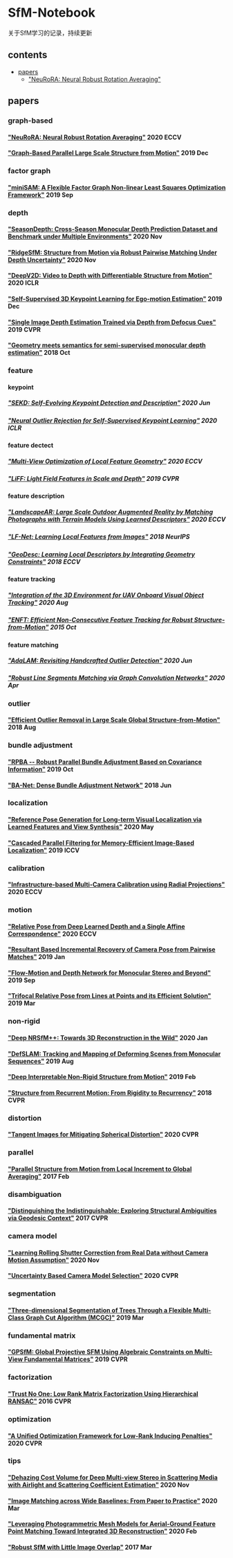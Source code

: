 # SfM-Notebook
关于SfM学习的记录，持续更新

## contents

- [papers](#papers)
    - ["NeuRoRA: Neural Robust Rotation Averaging"](#NeuRoRA)

<a name="papers"></a>
## papers
### graph-based

<a name="NeuRoRA"></a>
#### ["NeuRoRA: Neural Robust Rotation Averaging"](https://www.ecva.net/papers/eccv_2020/papers_ECCV/papers/123690137.pdf) 2020 ECCV 

#### ["Graph-Based Parallel Large Scale Structure from Motion"](https://arxiv.org/pdf/1912.10659v2.pdf) 2019 Dec

### factor graph
#### ["miniSAM: A Flexible Factor Graph Non-linear Least Squares Optimization Framework"](https://arxiv.org/pdf/1909.00903v1.pdf) 2019 Sep

### depth
#### ["SeasonDepth: Cross-Season Monocular Depth Prediction Dataset and Benchmark under Multiple Environments"](https://arxiv.org/pdf/2011.04408v1.pdf) 2020 Nov

#### ["RidgeSfM: Structure from Motion via Robust Pairwise Matching Under Depth Uncertainty"](https://arxiv.org/pdf/2011.10359v1.pdf) 2020 Nov

#### ["DeepV2D: Video to Depth with Differentiable Structure from Motion"](https://openreview.net/pdf?id=HJeO7RNKPr) 2020 ICLR

#### ["Self-Supervised 3D Keypoint Learning for Ego-motion Estimation"](https://arxiv.org/pdf/1912.03426v3.pdf) 2019 Dec

#### ["Single Image Depth Estimation Trained via Depth from Defocus Cues"](http://openaccess.thecvf.com/content_CVPR_2019/papers/Gur_Single_Image_Depth_Estimation_Trained_via_Depth_From_Defocus_Cues_CVPR_2019_paper.pdf) 2019 CVPR

#### ["Geometry meets semantics for semi-supervised monocular depth estimation"](https://arxiv.org/pdf/1810.04093v2.pdf) 2018 Oct

### feature
#### keypoint
##### ["SEKD: Self-Evolving Keypoint Detection and Description"](https://arxiv.org/pdf/2006.05077v1.pdf) 2020 Jun

##### ["Neural Outlier Rejection for Self-Supervised Keypoint Learning"](https://openreview.net/pdf?id=Skx82ySYPH) 2020 ICLR

#### feature dectect
##### ["Multi-View Optimization of Local Feature Geometry"](https://www.ecva.net/papers/eccv_2020/papers_ECCV/papers/123460647.pdf) 2020 ECCV

##### ["LiFF: Light Field Features in Scale and Depth"](http://openaccess.thecvf.com/content_CVPR_2019/papers/Dansereau_LiFF_Light_Field_Features_in_Scale_and_Depth_CVPR_2019_paper.pdf) 2019 CVPR

#### feature description
##### ["LandscapeAR: Large Scale Outdoor Augmented Reality by Matching Photographs with Terrain Models Using Learned Descriptors"](https://www.ecva.net/papers/eccv_2020/papers_ECCV/papers/123740290.pdf) 2020 ECCV

##### ["LF-Net: Learning Local Features from Images"](http://papers.nips.cc/paper/7861-lf-net-learning-local-features-from-images.pdf) 2018 NeurIPS

##### ["GeoDesc: Learning Local Descriptors by Integrating Geometry Constraints"](http://openaccess.thecvf.com/content_ECCV_2018/papers/Zixin_Luo_Learning_Local_Descriptors_ECCV_2018_paper.pdf) 2018 ECCV

#### feature tracking
##### ["Integration of the 3D Environment for UAV Onboard Visual Object Tracking"](https://arxiv.org/pdf/2008.02834v3.pdf) 2020 Aug

##### ["ENFT: Efficient Non-Consecutive Feature Tracking for Robust Structure-from-Motion"](https://arxiv.org/pdf/1510.08012v2.pdf) 2015 Oct

#### feature matching
##### ["AdaLAM: Revisiting Handcrafted Outlier Detection"](https://arxiv.org/pdf/2006.04250v1.pdf) 2020 Jun

##### ["Robust Line Segments Matching via Graph Convolution Networks"](https://arxiv.org/pdf/2004.04993v2.pdf) 2020 Apr

### outlier
#### ["Efficient Outlier Removal in Large Scale Global Structure-from-Motion"](https://arxiv.org/pdf/1808.03041v4.pdf) 2018 Aug

### bundle adjustment
#### ["RPBA -- Robust Parallel Bundle Adjustment Based on Covariance Information"](https://arxiv.org/pdf/1910.08138v1.pdf) 2019 Oct

#### ["BA-Net: Dense Bundle Adjustment Network"](https://arxiv.org/pdf/1806.04807v3.pdf) 2018 Jun

### localization
#### ["Reference Pose Generation for Long-term Visual Localization via Learned Features and View Synthesis"](https://arxiv.org/pdf/2005.05179v3.pdf) 2020 May

#### ["Cascaded Parallel Filtering for Memory-Efficient Image-Based Localization"](http://openaccess.thecvf.com/content_ICCV_2019/papers/Cheng_Cascaded_Parallel_Filtering_for_Memory-Efficient_Image-Based_Localization_ICCV_2019_paper.pdf) 2019 ICCV

### calibration
#### ["Infrastructure-based Multi-Camera Calibration using Radial Projections"](https://www.ecva.net/papers/eccv_2020/papers_ECCV/papers/123610324.pdf) 2020 ECCV

### motion
#### ["Relative Pose from Deep Learned Depth and a Single Affine Correspondence"](https://www.ecva.net/papers/eccv_2020/papers_ECCV/papers/123570613.pdf) 2020 ECCV

#### ["Resultant Based Incremental Recovery of Camera Pose from Pairwise Matches"](https://arxiv.org/pdf/1901.09364v1.pdf) 2019 Jan

#### ["Flow-Motion and Depth Network for Monocular Stereo and Beyond"](https://arxiv.org/pdf/1909.05452v1.pdf) 2019 Sep

#### ["Trifocal Relative Pose from Lines at Points and its Efficient Solution"](https://arxiv.org/pdf/1903.09755v3.pdf) 2019 Mar

### non-rigid
#### ["Deep NRSfM++: Towards 3D Reconstruction in the Wild"](https://arxiv.org/pdf/2001.10090v1.pdf) 2020 Jan

#### ["DefSLAM: Tracking and Mapping of Deforming Scenes from Monocular Sequences"](https://arxiv.org/pdf/1908.08918v2.pdf) 2019 Aug

#### ["Deep Interpretable Non-Rigid Structure from Motion"](https://arxiv.org/pdf/1902.10840v1.pdf) 2019 Feb

#### ["Structure from Recurrent Motion: From Rigidity to Recurrency"](http://openaccess.thecvf.com/content_cvpr_2018/papers/Li_Structure_From_Recurrent_CVPR_2018_paper.pdf) 2018 CVPR

### distortion
#### ["Tangent Images for Mitigating Spherical Distortion"](http://openaccess.thecvf.com/content_CVPR_2020/papers/Eder_Tangent_Images_for_Mitigating_Spherical_Distortion_CVPR_2020_paper.pdf) 2020 CVPR

### parallel
#### ["Parallel Structure from Motion from Local Increment to Global Averaging"](https://arxiv.org/pdf/1702.08601v3.pdf) 2017 Feb

### disambiguation
#### ["Distinguishing the Indistinguishable: Exploring Structural Ambiguities via Geodesic Context"](http://openaccess.thecvf.com/content_cvpr_2017/papers/Yan_Distinguishing_the_Indistinguishable_CVPR_2017_paper.pdf) 2017 CVPR

### camera model
#### ["Learning Rolling Shutter Correction from Real Data without Camera Motion Assumption"](https://arxiv.org/pdf/2011.03106v1.pdf) 2020 Nov

#### ["Uncertainty Based Camera Model Selection"](http://openaccess.thecvf.com/content_CVPR_2020/papers/Polic_Uncertainty_Based_Camera_Model_Selection_CVPR_2020_paper.pdf) 2020 CVPR

### segmentation
#### ["Three-dimensional Segmentation of Trees Through a Flexible Multi-Class Graph Cut Algorithm (MCGC)"](https://arxiv.org/pdf/1903.08481v1.pdf) 2019 Mar

### fundamental matrix
#### ["GPSfM: Global Projective SFM Using Algebraic Constraints on Multi-View Fundamental Matrices"](http://openaccess.thecvf.com/content_CVPR_2019/papers/Kasten_GPSfM_Global_Projective_SFM_Using_Algebraic_Constraints_on_Multi-View_Fundamental_CVPR_2019_paper.pdf) 2019 CVPR

### factorization
#### ["Trust No One: Low Rank Matrix Factorization Using Hierarchical RANSAC"](http://openaccess.thecvf.com/content_cvpr_2016/papers/Oskarsson_Trust_No_One_CVPR_2016_paper.pdf) 2016 CVPR

### optimization
#### ["A Unified Optimization Framework for Low-Rank Inducing Penalties"](http://openaccess.thecvf.com/content_CVPR_2020/papers/Ornhag_A_Unified_Optimization_Framework_for_Low-Rank_Inducing_Penalties_CVPR_2020_paper.pdf) 2020 CVPR

### tips
#### ["Dehazing Cost Volume for Deep Multi-view Stereo in Scattering Media with Airlight and Scattering Coefficient Estimation"](https://arxiv.org/pdf/2011.09114v1.pdf) 2020 Nov

#### ["Image Matching across Wide Baselines: From Paper to Practice"](https://arxiv.org/pdf/2003.01587v3.pdf) 2020 Mar

#### ["Leveraging Photogrammetric Mesh Models for Aerial-Ground Feature Point Matching Toward Integrated 3D Reconstruction"](https://arxiv.org/pdf/2002.09085v2.pdf) 2020 Feb

#### ["Robust SfM with Little Image Overlap"](https://arxiv.org/pdf/1703.07957v2.pdf) 2017 Mar

